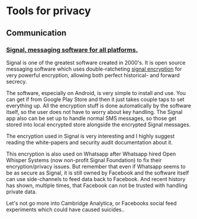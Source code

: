 # Tools for privacy

## Communication

### [Signal, messaging software for all platforms.](https://signal.org/)

Signal is one of the greatest software created in 2000's. It is open source
messaging software which uses double-ratcheting [signal encryption](https://signal.org/docs/)
for very powerful encryption, allowing both perfect historical- and forward
secrecy.

The software, especially on Android, is very simple to install and use.
You can get if from Google Play Store and then it just takes couple taps
to set everything up. All the encryption stuff is done automatically by
the software itself, so the user does not have to worry about key handling.
The Signal app also can be set up to handle normal SMS messages, so those
get stored into local encrypted store alongside the encrypted Signal
messages.

The encryption used in Signal is very interesting and I highly suggest
reading the white-papers and security audit documentation about it. 

This encryption is also used on Whatsapp after Whatsapp hired Open Whisper
Systems (now non-profit Signal Foundation) to fix their encryption/privacy
issues. But remember that even if Whatsapp seems to be as secure as Signal,
it is still owned by Facebook and the software itself can use side-channels
to feed data back to Facebook. And recent history has shown, multiple times,
that Facebook can not be trusted with handling private data.

Let's not go more into Cambridge Analytica, or Facebooks social feed experiments
which could have caused suicides..
